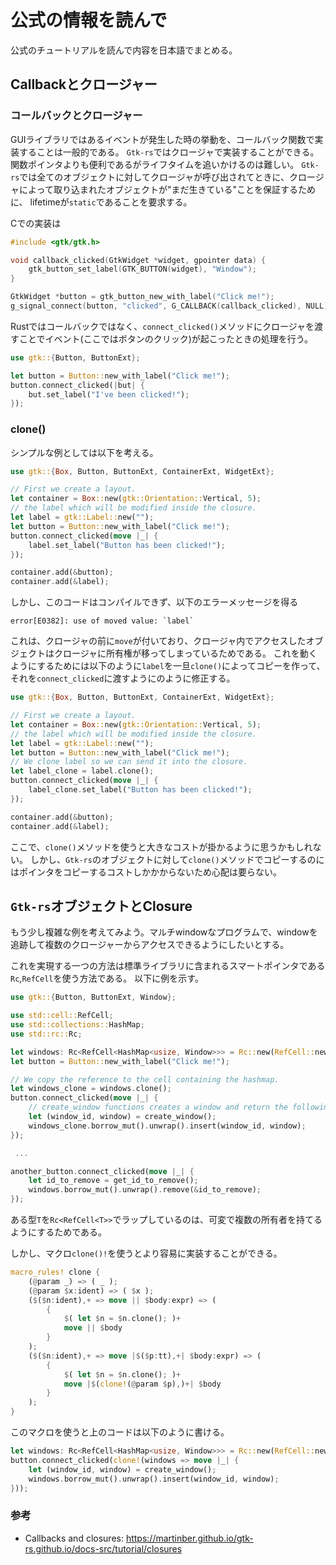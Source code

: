 # 公式の情報を読んで

公式のチュートリアルを読んで内容を日本語でまとめる。

## Callbackとクロージャー 

### コールバックとクロージャー

GUIライブラリではあるイベントが発生した時の挙動を、コールバック関数で実装することは一般的である。
`Gtk-rs`ではクロージャで実装することができる。関数ポインタよりも便利であるがライフタイムを追いかけるのは難しい。
`Gtk-rs`では全てのオブジェクトに対してクロージャが呼び出されてときに、クロージャによって取り込まれたオブジェクトが"まだ生きている"ことを保証するために、
lifetimeが`static`であることを要求する。

Cでの実装は

```C
#include <gtk/gtk.h>

void callback_clicked(GtkWidget *widget, gpointer data) {
    gtk_button_set_label(GTK_BUTTON(widget), "Window");
}

GtkWidget *button = gtk_button_new_with_label("Click me!");
g_signal_connect(button, "clicked", G_CALLBACK(callback_clicked), NULL);
```

Rustではコールバックではなく、`connect_clicked()`メソッドにクロージャを渡すことでイベント(ここではボタンのクリック)が起こったときの処理を行う。

```Rust
use gtk::{Button, ButtonExt};

let button = Button::new_with_label("Click me!");
button.connect_clicked(|but| {
    but.set_label("I've been clicked!");
});
```

### clone()

シンプルな例としては以下を考える。

```Rust
use gtk::{Box, Button, ButtonExt, ContainerExt, WidgetExt};

// First we create a layout.
let container = Box::new(gtk::Orientation::Vertical, 5);
// the label which will be modified inside the closure.
let label = gtk::Label::new("");
let button = Button::new_with_label("Click me!");
button.connect_clicked(move |_| {
    label.set_label("Button has been clicked!");
});

container.add(&button);
container.add(&label);
```

しかし、このコードはコンパイルできず、以下のエラーメッセージを得る

```text
error[E0382]: use of moved value: `label`
```

これは、クロージャの前に`move`が付いており、クロージャ内でアクセスしたオブジェクトはクロージャに所有権が移ってしまっているためである。
これを動くようにするためには以下のように`label`を一旦`clone()`によってコピーを作って、それを`connect_clicked`に渡すようにのように修正する。

```Rust
use gtk::{Box, Button, ButtonExt, ContainerExt, WidgetExt};

// First we create a layout.
let container = Box::new(gtk::Orientation::Vertical, 5);
// the label which will be modified inside the closure.
let label = gtk::Label::new("");
let button = Button::new_with_label("Click me!");
// We clone label so we can send it into the closure.
let label_clone = label.clone();
button.connect_clicked(move |_| {
    label_clone.set_label("Button has been clicked!");
});

container.add(&button);
container.add(&label);
```

ここで、`clone()`メソッドを使うと大きなコストが掛かるように思うかもしれない。
しかし、`Gtk-rs`のオブジェクトに対して`clone()`メソッドでコピーするのにはポインタをコピーするコストしかかからないため心配は要らない。

## `Gtk-rs`オブジェクトとClosure

もう少し複雑な例を考えてみよう。マルチwindowなプログラムで、windowを追跡して複数のクロージャーからアクセスできるようにしたいとする。

これを実現する一つの方法は標準ライブラリに含まれるスマートポインタである`Rc`,`RefCell`を使う方法である。
以下に例を示す。

```Rust
use gtk::{Button, ButtonExt, Window};

use std::cell::RefCell;
use std::collections::HashMap;
use std::rc::Rc;

let windows: Rc<RefCell<HashMap<usize, Window>>> = Rc::new(RefCell::new(HashMap::new()));
let button = Button::new_with_label("Click me!");

// We copy the reference to the cell containing the hashmap.
let windows_clone = windows.clone();
button.connect_clicked(move |_| {
    // create_window functions creates a window and return the following tuple: (usize, Window).
    let (window_id, window) = create_window();
    windows_clone.borrow_mut().unwrap().insert(window_id, window);
});

 ...

another_button.connect_clicked(move |_| {
    let id_to_remove = get_id_to_remove();
    windows.borrow_mut().unwrap().remove(&id_to_remove);
});
```

ある型`T`を`Rc<RefCell<T>>`でラップしているのは、可変で複数の所有者を持てるようにするためである。

しかし、マクロ`clone()!`を使うとより容易に実装することができる。

```Rust
macro_rules! clone {
    (@param _) => ( _ );
    (@param $x:ident) => ( $x );
    ($($n:ident),+ => move || $body:expr) => (
        {
            $( let $n = $n.clone(); )+
            move || $body
        }
    );
    ($($n:ident),+ => move |$($p:tt),+| $body:expr) => (
        {
            $( let $n = $n.clone(); )+
            move |$(clone!(@param $p),)+| $body
        }
    );
}
```

このマクロを使うと上のコードは以下のように書ける。


```Rust
let windows: Rc<RefCell<HashMap<usize, Window>>> = Rc::new(RefCell::new(HashMap::new()));
button.connect_clicked(clone!(windows => move |_| {
    let (window_id, window) = create_window();
    windows.borrow_mut().unwrap().insert(window_id, window);
}));
```

### 参考
- Callbacks and closures: https://martinber.github.io/gtk-rs.github.io/docs-src/tutorial/closures 
